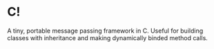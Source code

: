 # C!

A tiny, portable message passing framework in C. Useful for building classes with inheritance and making dynamically binded method calls.
